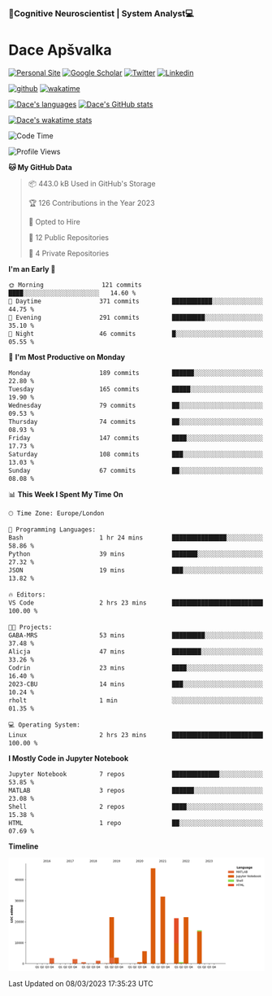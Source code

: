 ### 🧠Cognitive Neuroscientist | System Analyst💻
# Dace Apšvalka

[![Personal Site](https://img.shields.io/badge/website-teal?style=for-the-badge&logo=About.me&logoColor=white)](https://dcdace.net/)
[![Google Scholar](https://img.shields.io/badge/Scholar-yellow?style=for-the-badge&logo=googlescholar&logoColor=ffffff)](https://scholar.google.com/citations?hl=en&user=W8q0HBkAAAAJ&view_op=list_works&sortby=pubdate)
[![Twitter](https://img.shields.io/badge/Twitter-1DA1F2?logo=twitter&logoColor=white&style=for-the-badge)](https://twitter.com/dcdace)
[![Linkedin](https://img.shields.io/badge/linkedin-0077B5?logo=linkedin&logoColor=white&style=for-the-badge)](https://www.linkedin.com/in/dace-apsvalka/)

[![github](https://img.shields.io/github/followers/dcdace?logo=github&style=plastic)](https://github.com/dcdace?tab=followers "GitHub followers")
[![wakatime](https://wakatime.com/badge/user/6e7556d3-b1db-4eef-a7e8-9bad735fc27e.svg?style=plastic?v=2)](https://wakatime.com/@6e7556d3-b1db-4eef-a7e8-9bad735fc27e "Total time coded since Feb 28 2022")
<!--
[![twitter](https://img.shields.io/twitter/follow/dcdace?label=followers&logo=twitter&color=%23007ec6&style=plastic)](https://twitter.com/dcdace "Twitter followers")
-->
[![Dace's languages](https://github-readme-stats-one-nu-13.vercel.app/api/top-langs/?username=dcdace&langs_count=10&theme=nord&layout=compact)](https://github.com/anuraghazra/github-readme-stats) 
[![Dace's GitHub stats](https://github-readme-stats-one-nu-13.vercel.app/api?username=dcdace&theme=dracula&hide=prs,issues&count_private=true&show_icons=true&hide_rank=true&include_all_commits=true&hide_title=false&custom_title=GitHub+Stats)](https://github.com/anuraghazra/github-readme-stats)

[![Dace's wakatime stats](https://github-readme-stats.vercel.app/api/wakatime?username=dcdace&theme=react&layout=compact&custom_title=Coding+past+7+days&v=2)](https://github.com/dcdace/dcdace)

<!--START_SECTION:waka-->
![Code Time](http://img.shields.io/badge/Code%20Time-149%20hrs%205%20mins-blue)

![Profile Views](http://img.shields.io/badge/Profile%20Views-1-blue)

**🐱 My GitHub Data** 

> 📦 443.0 kB Used in GitHub's Storage 
 > 
> 🏆 126 Contributions in the Year 2023
 > 
> 💼 Opted to Hire
 > 
> 📜 12 Public Repositories 
 > 
> 🔑 4 Private Repositories 
 > 
**I'm an Early 🐤** 

```text
🌞 Morning                121 commits         ████░░░░░░░░░░░░░░░░░░░░░   14.60 % 
🌆 Daytime                371 commits         ███████████░░░░░░░░░░░░░░   44.75 % 
🌃 Evening                291 commits         █████████░░░░░░░░░░░░░░░░   35.10 % 
🌙 Night                  46 commits          █░░░░░░░░░░░░░░░░░░░░░░░░   05.55 % 
```
📅 **I'm Most Productive on Monday** 

```text
Monday                   189 commits         ██████░░░░░░░░░░░░░░░░░░░   22.80 % 
Tuesday                  165 commits         █████░░░░░░░░░░░░░░░░░░░░   19.90 % 
Wednesday                79 commits          ██░░░░░░░░░░░░░░░░░░░░░░░   09.53 % 
Thursday                 74 commits          ██░░░░░░░░░░░░░░░░░░░░░░░   08.93 % 
Friday                   147 commits         ████░░░░░░░░░░░░░░░░░░░░░   17.73 % 
Saturday                 108 commits         ███░░░░░░░░░░░░░░░░░░░░░░   13.03 % 
Sunday                   67 commits          ██░░░░░░░░░░░░░░░░░░░░░░░   08.08 % 
```


📊 **This Week I Spent My Time On** 

```text
🕑︎ Time Zone: Europe/London

💬 Programming Languages: 
Bash                     1 hr 24 mins        ███████████████░░░░░░░░░░   58.86 % 
Python                   39 mins             ███████░░░░░░░░░░░░░░░░░░   27.32 % 
JSON                     19 mins             ███░░░░░░░░░░░░░░░░░░░░░░   13.82 % 

🔥 Editors: 
VS Code                  2 hrs 23 mins       █████████████████████████   100.00 % 

🐱‍💻 Projects: 
GABA-MRS                 53 mins             █████████░░░░░░░░░░░░░░░░   37.48 % 
Alicja                   47 mins             ████████░░░░░░░░░░░░░░░░░   33.26 % 
Codrin                   23 mins             ████░░░░░░░░░░░░░░░░░░░░░   16.40 % 
2023-CBU                 14 mins             ███░░░░░░░░░░░░░░░░░░░░░░   10.24 % 
rholt                    1 min               ░░░░░░░░░░░░░░░░░░░░░░░░░   01.35 % 

💻 Operating System: 
Linux                    2 hrs 23 mins       █████████████████████████   100.00 % 
```

**I Mostly Code in Jupyter Notebook** 

```text
Jupyter Notebook         7 repos             █████████████░░░░░░░░░░░░   53.85 % 
MATLAB                   3 repos             ██████░░░░░░░░░░░░░░░░░░░   23.08 % 
Shell                    2 repos             ████░░░░░░░░░░░░░░░░░░░░░   15.38 % 
HTML                     1 repo              ██░░░░░░░░░░░░░░░░░░░░░░░   07.69 % 
```



**Timeline**

![Lines of Code chart](https://raw.githubusercontent.com/dcdace/dcdace/main/assets/bar_graph.png)


 Last Updated on 08/03/2023 17:35:23 UTC
<!--END_SECTION:waka-->

